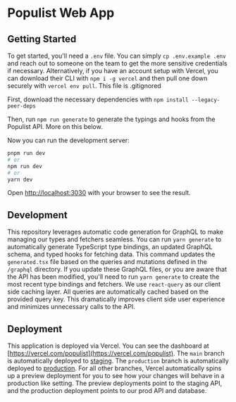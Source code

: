 # Populist Web App

## Getting Started

To get started, you'll need a `.env` file. You can simply `cp .env.example .env` and reach out to someone on the team to get the more sensitive credentials if necessary. Alternatively, if you have an account setup with Vercel, you can download their CLI with `npm i -g vercel` and then pull one down securely with `vercel env pull`. This file is .gitignored

First, download the necessary dependencies with `npm install --legacy-peer-deps`

Then, run `npm run generate` to generate the typings and hooks from the Populist API. More on this below.

Now you can run the development server:

```bash
pnpm run dev
# or
npm run dev
# or
yarn dev
```

Open [http://localhost:3030](http://localhost:3030) with your browser to see the result.

## Development

This repository leverages automatic code generation for GraphQL to make managing our types and fetchers seamless. You can run `yarn generate` to automatically generate TypeScript type bindings, an updated GraphQL schema, and typed hooks for fetching data. This command updates the `generated.tsx` file based on the queries and mutations defined in the `/graphql` directory. If you update these GraphQL files, or you are aware that the API has been modified, you'll need to run `yarn generate` to create the most recent type bindings and fetchers. We use `react-query` as our client side caching layer. All queries are automatically cached based on the provided query key. This dramatically improves client side user experience and minimizes unnecessary calls to the API.

## Deployment

This application is deployed via Vercel. You can see the dashboard at [https://vercel.com/populist](https://vercel.com/populist).
The `main` branch is automatically deployed to [staging](staging.populist.us).  The `production` branch is automatically deployed to [production](populist.us). For all other branches, Vercel automatically spins up a preview deployment for you to see how your changes will behave in a production like setting. The preview deployments point to the staging API, and the production deployment points to our prod API and database.
